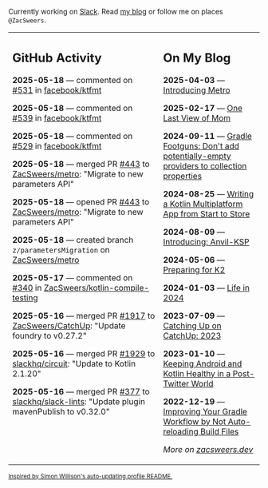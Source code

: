 Currently working on [Slack](https://slack.com/). Read [my blog](https://zacsweers.dev/) or follow me on places `@ZacSweers`.

<table><tr><td valign="top" width="60%">

## GitHub Activity
<!-- githubActivity starts -->
**2025-05-18** — commented on [#531](https://github.com/facebook/ktfmt/issues/531#issuecomment-2889200597) in [facebook/ktfmt](https://github.com/facebook/ktfmt)

**2025-05-18** — commented on [#539](https://github.com/facebook/ktfmt/issues/539#issuecomment-2889192882) in [facebook/ktfmt](https://github.com/facebook/ktfmt)

**2025-05-18** — commented on [#529](https://github.com/facebook/ktfmt/issues/529#issuecomment-2889191872) in [facebook/ktfmt](https://github.com/facebook/ktfmt)

**2025-05-18** — merged PR [#443](https://github.com/ZacSweers/metro/pull/443) to [ZacSweers/metro](https://github.com/ZacSweers/metro): "Migrate to new parameters API"

**2025-05-18** — opened PR [#443](https://github.com/ZacSweers/metro/pull/443) to [ZacSweers/metro](https://github.com/ZacSweers/metro): "Migrate to new parameters API"

**2025-05-18** — created branch `z/parametersMigration` on [ZacSweers/metro](https://github.com/ZacSweers/metro)

**2025-05-17** — commented on [#340](https://github.com/ZacSweers/kotlin-compile-testing/issues/340#issuecomment-2888590644) in [ZacSweers/kotlin-compile-testing](https://github.com/ZacSweers/kotlin-compile-testing)

**2025-05-16** — merged PR [#1917](https://github.com/ZacSweers/CatchUp/pull/1917) to [ZacSweers/CatchUp](https://github.com/ZacSweers/CatchUp): "Update foundry to v0.27.2"

**2025-05-16** — merged PR [#1929](https://github.com/slackhq/circuit/pull/1929) to [slackhq/circuit](https://github.com/slackhq/circuit): "Update to Kotlin 2.1.20"

**2025-05-16** — merged PR [#377](https://github.com/slackhq/slack-lints/pull/377) to [slackhq/slack-lints](https://github.com/slackhq/slack-lints): "Update plugin mavenPublish to v0.32.0"
<!-- githubActivity ends -->
</td><td valign="top" width="40%">

## On My Blog
<!-- blog starts -->
**2025-04-03** — [Introducing Metro](https://www.zacsweers.dev/introducing-metro/)

**2025-02-17** — [One Last View of Mom](https://www.zacsweers.dev/one-last-view-of-mom/)

**2024-09-11** — [Gradle Footguns: Don't add potentially-empty providers to collection properties](https://www.zacsweers.dev/gradle-footgun-adding-empty-providers-to-collection-properties/)

**2024-08-25** — [Writing a Kotlin Multiplatform App from Start to Store](https://www.zacsweers.dev/writing-a-kotlin-multiplatform-app-from-start-to-store/)

**2024-08-09** — [Introducing: Anvil-KSP](https://www.zacsweers.dev/introducing-anvil-ksp/)

**2024-05-06** — [Preparing for K2](https://www.zacsweers.dev/preparing-for-k2/)

**2024-01-03** — [Life in 2024](https://www.zacsweers.dev/life-in-2024/)

**2023-07-09** — [Catching Up on CatchUp: 2023](https://www.zacsweers.dev/catching-up-on-catchup-2023/)

**2023-01-10** — [Keeping Android and Kotlin Healthy in a Post-Twitter World](https://www.zacsweers.dev/keeping-android-healthy/)

**2022-12-19** — [Improving Your Gradle Workflow by Not Auto-reloading Build Files](https://www.zacsweers.dev/improving-your-workflow-by-not-auto-reloading-build-files/)
<!-- blog ends -->
_More on [zacsweers.dev](https://zacsweers.dev/)_
</td></tr></table>

<sub><a href="https://simonwillison.net/2020/Jul/10/self-updating-profile-readme/">Inspired by Simon Willison's auto-updating profile README.</a></sub>